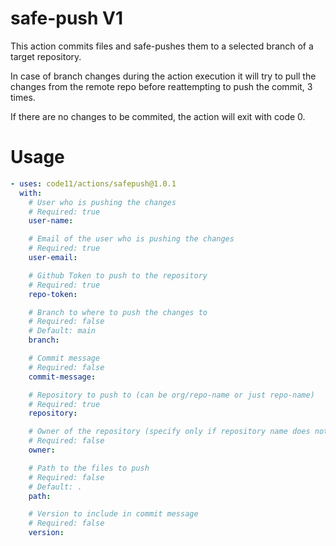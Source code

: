 # safe-push V1

This action commits files and safe-pushes them to a selected branch of a target repository.

In case of branch changes during the action execution it will try to pull the changes from the remote repo before reattempting to push the commit, 3 times.

If there are no changes to be commited, the action will exit with code 0.

# Usage

<!-- start usage -->
```yaml
- uses: code11/actions/safepush@1.0.1
  with:
    # User who is pushing the changes
    # Required: true
    user-name:

    # Email of the user who is pushing the changes
    # Required: true
    user-email:

    # Github Token to push to the repository
    # Required: true
    repo-token:

    # Branch to where to push the changes to
    # Required: false
    # Default: main
    branch:

    # Commit message
    # Required: false
    commit-message:

    # Repository to push to (can be org/repo-name or just repo-name)
    # Required: true
    repository:

    # Owner of the repository (specify only if repository name does not incluse the owner)
    # Required: false
    owner:

    # Path to the files to push
    # Required: false
    # Default: .
    path:

    # Version to include in commit message
    # Required: false
    version:
```
<!-- end usage -->
